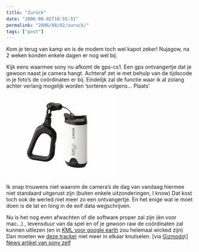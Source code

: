 ```yaml
---
title: "Zurück"
date: "2006-08-02T18:55:31"
permalink: "2006/08/02/zuruck/"
tags: ["post"]
---
```

Kom je terug van kamp en is de modem toch wel kapot zeker! Nujagow, na 2 weken konden enkele dagen er nog wel bij.

Kijk eens waarmee sony nu afkomt de gps-cs1. Een gps ontvangertje dat je gewoon naast je camera hangt. Achteraf zet ie met behulp van de tijdscode in je foto’s de coördinaten er bij. Eindelijk zal de functie waar ik al zolang achter verlang mogelijk worden ’sorteren volgens… Plaats’

![cs1](/images/blog/2006/08/GPS-CS1_with_cara_med.JPG)

Ik snap trouwens niet waarom de camera’s de dag van vandaag hiermee niet standaard uitgerust zijn (buiten enkele uitzonderingen, I know) Dat kost toch ook de werled niet meer zo een ontvangertje. En het enige wat ie moet doen is de lat en long in de exif data wegschrijven.

Nu is het nog even afwachten of die software proper zal zijn (én voor mac…) , levensduur van da spel en of je gewoon raw de coördinaten zal kunnen uitlezen (en in [KML voor google earth](http://nomadness.com/tracklog/001-seatrial-overall.jpg "http://nomadness.com/tracklog/001-seatrial-overall.jpg") zou helemaal wicked zijn) Dan moeten we [deze tracker](http://www.nomadness.com/blog/2006/04/gps-datalogger.html "http://www.nomadness.com/blog/2006/04/gps-datalogger.html") niet meer in elkaar knutselen. \[via [Gizmodo](http://gizmodo.com/gadgets/gps/sony-gpscs1-tags-photos-with-location-191454.php "http://gizmodo.com/gadgets/gps/sony-gpscs1-tags-photos-with-location-191454.php")\]  
[News artikel van sony zelf](http://news.sel.sony.com/en/press_room/consumer/digital_imaging/release/23993.html "http://news.sel.sony.com/en/press_room/consumer/digital_imaging/release/23993.html")
